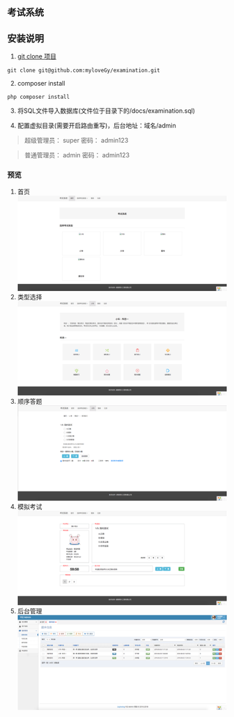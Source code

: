 考试系统
--------

## 安装说明
1. [git clone 项目](https://github.com/myloveGy/examination)
```
git clone git@github.com:myloveGy/examination.git
```

2. composer install 
```
php composer install
```

3. 将SQL文件导入数据库(文件位于目录下的/docs/examination.sql)

4. 配置虚拟目录(需要开启路由重写)，后台地址：域名/admin 

> 超级管理员： super 密码： admin123

> 普通管理员： admin 密码： admin123

### 预览
1. 首页
![首页](./docs/docs0.png)
2. 类型选择
![类型选择](./docs/docs1.png)
3. 顺序答题
![顺序答题](./docs/docs2.png)
4. 模拟考试
![模拟考试](./docs/docs3.png)
5. 后台管理
![后台管理](./docs/docs4.png)
